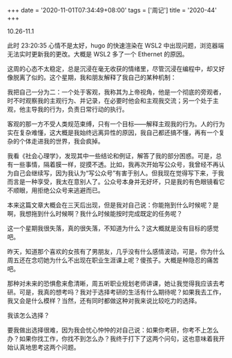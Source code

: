 +++
date = '2020-11-01T07:34:49+08:00'
tags = ['周记']
title = '2020-44'
+++

10.26-11.1

此时 23:20:35 心情不是太好，hugo 的快速渲染在 WSL2 中出现问题，浏览器端无法实时更新我的更改。大概是 WSL2 多了一个 Ethernet 的原因。

这周的心态不太稳定，总是沉浸在毫无收获的情绪里，尽管沉浸在编程中，却又好像脱离了似的。这个星期，我和朋友解释了我自己的某种机制：

我把自己一分为二：一个处于客观，我称其为上帝视角，他是一个彻底的旁观者，时不时观察我的主观行为、并记录，在必要时他会和主观我交流；另一个处于主观，他主导我的行为，负责日常行动的执行。

客观的那一方不受人类规范束缚，只有一个目标——解释主观我的行为。人的行为实在复杂难懂，这大概是我始终远离异性的原因，我自己都还搞不懂，再有一个复杂的个体走进我的世界，我会疯掉。

我看《社会心理学》，发现其中一些结论和例证，解答了我的部分困惑。可是，总有一些事情，隔着膜一样，捉摸不透。比如，我再次开始写公众号，我曾经不再认为自己会继续写，因为我认为“写公众号”有害于别人。但我现在觉得写下来，于我而言是一种享受，我太在意别人了。公众号本身并无好坏，只是我的有色眼镜看它不顺眼，用拒绝公众号来逃避而已。

本来这篇文章大概会在三天后出现，但是我对自己说：你能拖到什么时候呢？是啊，我想拖到什么时候啊？我什么时候能按时完成既定的任务呢？

这一个星期我很失落，真的很失落，不知道为什么？这大概就是没有目标的感觉吧。

昨天，知道那个喜欢的女孩有了男朋友，几乎没有什么感情波动，可是，你为什么周五还在念叨她为什么不出现在职业生涯课上呢？傻孩子。大概是种隐忍的痛苦吧。

那种对未来的恐惧愈来愈清晰，周五听职业规划老师讲课，她让我觉得我应该去考研。可是，我真的想考吗？我对于选择考研的生活有什么期待呢？如果我去工作，我又会是什么模样？当然，还有同时都做这种对我来说比较吃力的选择。

我该怎么选择？

要我做出选择很难，因为我会忧心忡忡的对自己说：如果你考研，你考不上怎么办？如果你找工作，你找不到怎么办？我终于打下了这两个问句，这也意味着我开始认真地思考这两个问题。
